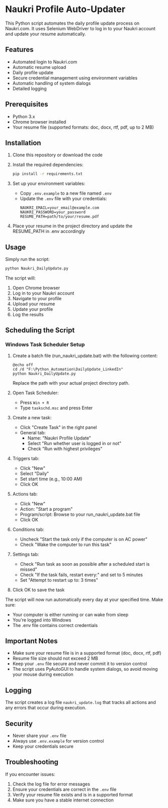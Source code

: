 # Naukri Profile Auto-Updater

This Python script automates the daily profile update process on Naukri.com. It uses Selenium WebDriver to log in to your Naukri account and update your resume automatically.

## Features

- Automated login to Naukri.com
- Automatic resume upload
- Daily profile update
- Secure credential management using environment variables
- Automatic handling of system dialogs
- Detailed logging

## Prerequisites

- Python 3.x
- Chrome browser installed
- Your resume file (supported formats: doc, docx, rtf, pdf, up to 2 MB)

## Installation

1. Clone this repository or download the code

2. Install the required dependencies:
   ```bash
   pip install -r requirements.txt
   ```

3. Set up your environment variables:
   - Copy `.env.example` to a new file named `.env`
   - Update the `.env` file with your credentials:
     ```
     NAUKRI_EMAIL=your_email@example.com
     NAUKRI_PASSWORD=your_password
     RESUME_PATH=path/to/your/resume.pdf
     ```

4. Place your resume in the project directory and update the RESUME_PATH in .env accordingly

## Usage

Simply run the script:
```bash
python Naukri_DailyUpdate.py
```

The script will:
1. Open Chrome browser
2. Log in to your Naukri account
3. Navigate to your profile
4. Upload your resume
5. Update your profile
6. Log the results

## Scheduling the Script

### Windows Task Scheduler Setup

1. Create a batch file (run_naukri_update.bat) with the following content:
   ```batch
   @echo off
   cd /d "F:\Python_Automation\DailyUpdate_LinkedIn"
   python Naukri_DailyUpdate.py
   ```
   Replace the path with your actual project directory path.

2. Open Task Scheduler:
   - Press `Win + R`
   - Type `taskschd.msc` and press Enter

3. Create a new task:
   - Click "Create Task" in the right panel
   - General tab:
     - Name: "Naukri Profile Update"
     - Select "Run whether user is logged in or not"
     - Check "Run with highest privileges"

4. Triggers tab:
   - Click "New"
   - Select "Daily"
   - Set start time (e.g., 10:00 AM)
   - Click OK

5. Actions tab:
   - Click "New"
   - Action: "Start a program"
   - Program/script: Browse to your run_naukri_update.bat file
   - Click OK

6. Conditions tab:
   - Uncheck "Start the task only if the computer is on AC power"
   - Check "Wake the computer to run this task"

7. Settings tab:
   - Check "Run task as soon as possible after a scheduled start is missed"
   - Check "If the task fails, restart every:" and set to 5 minutes
   - Set "Attempt to restart up to: 3 times"

8. Click OK to save the task

The script will now run automatically every day at your specified time. Make sure:
- Your computer is either running or can wake from sleep
- You're logged into Windows
- The .env file contains correct credentials

## Important Notes

- Make sure your resume file is in a supported format (doc, docx, rtf, pdf)
- Resume file size should not exceed 2 MB
- Keep your `.env` file secure and never commit it to version control
- The script uses PyAutoGUI to handle system dialogs, so avoid moving your mouse during execution

## Logging

The script creates a log file `naukri_update.log` that tracks all actions and any errors that occur during execution.

## Security

- Never share your `.env` file
- Always use `.env.example` for version control
- Keep your credentials secure

## Troubleshooting

If you encounter issues:
1. Check the log file for error messages
2. Ensure your credentials are correct in the `.env` file
3. Verify your resume file exists and is in a supported format
4. Make sure you have a stable internet connection
